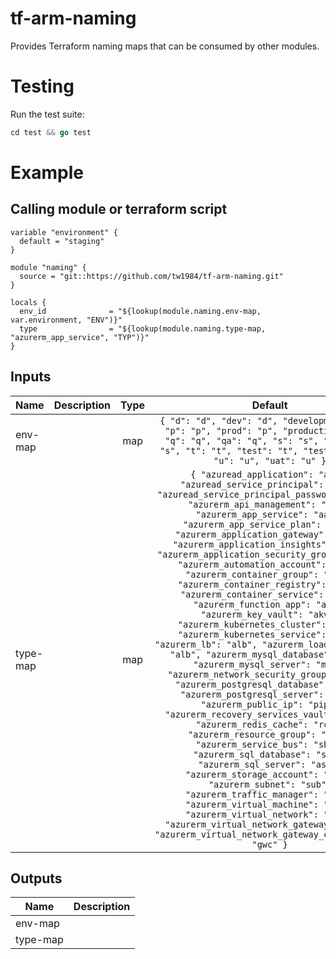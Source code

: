 # tf-arm-naming

Provides Terraform naming maps that can be consumed by other modules.

# Testing

Run the test suite:

```go
cd test && go test
```

# Example

## Calling module or terraform script

```
variable "environment" {
  default = "staging"
}

module "naming" {
  source = "git::https://github.com/tw1984/tf-arm-naming.git"
}

locals {
  env_id              = "${lookup(module.naming.env-map, var.environment, "ENV")}"
  type                = "${lookup(module.naming.type-map, "azurerm_app_service", "TYP")}"
}
```


<!-- BEGINNING OF PRE-COMMIT-TERRAFORM DOCS HOOK -->
## Inputs

| Name | Description | Type | Default | Required |
|------|-------------|:----:|:-----:|:-----:|
| env-map |  | map | `{ "d": "d", "dev": "d", "development": "d", "p": "p", "prod": "p", "production": "p", "q": "q", "qa": "q", "s": "s", "staging": "s", "t": "t", "test": "t", "testing": "t", "u": "u", "uat": "u" }` | no |
| type-map |  | map | `{ "azuread_application": "app", "azuread_service_principal": "spn", "azuread_service_principal_password": "spp", "azurerm_api_management": "api", "azurerm_app_service": "aas", "azurerm_app_service_plan": "asp", "azurerm_application_gateway": "aag", "azurerm_application_insights": "ain", "azurerm_application_security_group": "asg", "azurerm_automation_account": "aaa", "azurerm_container_group": "acg", "azurerm_container_registry": "acr", "azurerm_container_service": "acs", "azurerm_function_app": "afa", "azurerm_key_vault": "akv", "azurerm_kubernetes_cluster": "aks", "azurerm_kubernetes_service": "aks", "azurerm_lb": "alb", "azurerm_load_balancer": "alb", "azurerm_mysql_database": "mdb", "azurerm_mysql_server": "msq", "azurerm_network_security_group": "nsg", "azurerm_postgresql_database": "pdb", "azurerm_postgresql_server": "psq", "azurerm_public_ip": "pip", "azurerm_recovery_services_vault": "abv", "azurerm_redis_cache": "rch", "azurerm_resource_group": "rgp", "azurerm_service_bus": "sbs", "azurerm_sql_database": "sdb", "azurerm_sql_server": "asq", "azurerm_storage_account": "sta", "azurerm_subnet": "sub", "azurerm_traffic_manager": "atm", "azurerm_virtual_machine": "avm", "azurerm_virtual_network": "vnt", "azurerm_virtual_network_gateway": "vng", "azurerm_virtual_network_gateway_connection": "gwc" }` | no |

## Outputs

| Name | Description |
|------|-------------|
| env-map |  |
| type-map |  |

<!-- END OF PRE-COMMIT-TERRAFORM DOCS HOOK -->
